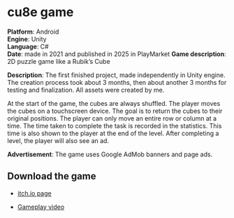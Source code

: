 # cu8e game

**Platform**: Android  
**Engine**: Unity  
**Language**: C#  
**Date**: made in 2021 and published in 2025 in PlayMarket 
**Game description**: 2D puzzle game like a Rubik’s Cube

**Description**: The first finished project, made independently in Unity engine. The creation process took about 3 months, then about another 3 months for testing and finalization. All assets were created by me.

At the start of the game, the cubes are always shuffled. The player moves the cubes on a touchscreen device. The goal is to return the cubes to their original positions. The player can only move an entire row or column at a time. The time taken to complete the task is recorded in the statistics. This time is also shown to the player at the end of the level. After completing a level, the player will also see an ad.

**Advertisement**: The game uses Google AdMob banners and page ads.

## Download the game  
- [itch.io page](https://dobjalo.itch.io/cu8e)
  
- [Gameplay video](https://youtu.be/1A7D_K3nHJ8)


